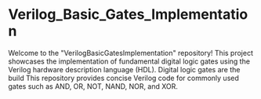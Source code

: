 # Verilog_Basic_Gates_Implementation
Welcome to the "VerilogBasicGatesImplementation" repository! This project showcases the implementation of fundamental digital logic gates using the Verilog hardware description language (HDL). Digital logic gates are the build This repository provides concise Verilog code for commonly used gates such as AND, OR, NOT, NAND, NOR, and XOR.
